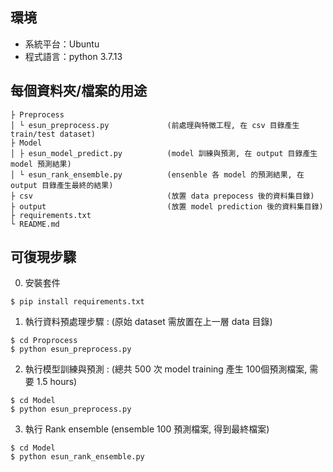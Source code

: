 ## 環境
- 系統平台：Ubuntu
- 程式語言：python 3.7.13

## 每個資料夾/檔案的用途
```
├ Preprocess
│ └ esun_preprocess.py             (前處理與特徵工程, 在 csv 目錄產生 train/test dataset)
├ Model
│ ├ esun_model_predict.py          (model 訓練與預測, 在 output 目錄產生 model 預測結果)
│ └ esun_rank_ensemble.py          (ensenble 各 model 的預測結果, 在 output 目錄產生最終的結果)
├ csv                              (放置 data prepocess 後的資料集目錄)
├ output                           (放置 model prediction 後的資料集目錄)
├ requirements.txt
└ README.md
```

## 可復現步驟

0. 安裝套件
```
$ pip install requirements.txt
```

1. 執行資料預處理步驟 : (原始 dataset 需放置在上一層 data 目錄)
```
$ cd Proprocess
$ python esun_preprocess.py
```

2. 執行模型訓練與預測 : (總共 500 次 model training 產生 100個預測檔案, 需要 1.5 hours)
```
$ cd Model
$ python esun_preprocess.py
```

3. 執行  Rank ensemble (ensemble 100 預測檔案, 得到最終檔案)
 ```  
$ cd Model
$ python esun_rank_ensemble.py
 ```
